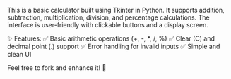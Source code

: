 This is a basic calculator built using Tkinter in Python. It supports addition, subtraction, multiplication, division, and percentage calculations. The interface is user-friendly with clickable buttons and a display screen.

✨ Features:
✅ Basic arithmetic operations (+, -, *, /, %)
✅ Clear (C) and decimal point (.) support
✅ Error handling for invalid inputs
✅ Simple and clean UI

Feel free to fork and enhance it! 🚀
